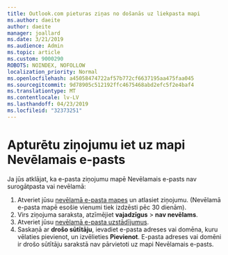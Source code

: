 ```yaml
---
title: Outlook.com pieturas ziņas no došanās uz liekpasta mapi
ms.author: daeite
author: daeite
manager: joallard
ms.date: 3/21/2019
ms.audience: Admin
ms.topic: article
ms.custom: 9000290
ROBOTS: NOINDEX, NOFOLLOW
localization_priority: Normal
ms.openlocfilehash: a45058474722af57b772cf6637195aa475faa045
ms.sourcegitcommit: 9d78905c512192ffc4675468abd2efc5f2e4baf4
ms.translationtype: MT
ms.contentlocale: lv-LV
ms.lasthandoff: 04/23/2019
ms.locfileid: "32373251"
---
```

# <a name="stop-messages-going-to-your-junk-email-folder"></a>Apturētu ziņojumu iet uz mapi Nevēlamais e-pasts

Ja jūs atklājat, ka e-pasta ziņojumu mapē Nevēlamais e-pasts nav surogātpasta vai nevēlamā:

1. Atveriet jūsu [nevēlamā e-pasta mapes](https://outlook.live.com/mail/junkemail) un atlasiet ziņojumu. (Nevēlamā e-pasta mapē esošie vienumi tiek izdzēsti pēc 30 dienām).
1. Virs ziņojuma saraksta, atzīmējiet **vajadzīgus** > **nav nevēlams**.
1. Atveriet jūsu [nevēlamā e-pasta uzstādījumus](https://go.microsoft.com/fwlink/?linkid=2035804).
1. Saskaņā ar **drošo sūtītāju**, ievadiet e-pasta adreses vai domēna, kuru vēlaties pievienot, un izvēlieties **Pievienot**. E-pasta adreses vai domēni ir drošo sūtītāju sarakstā nav pārvietoti uz mapi Nevēlamais e-pasts.
